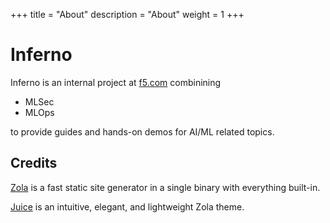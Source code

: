 +++
title = "About"
description = "About"
weight = 1
+++

# Inferno

Inferno is an internal project at [f5.com](https://f5.com) combinining

- MLSec
- MLOps

to provide guides and hands-on demos for AI/ML related topics.

## Credits

[Zola](https://www.getzola.org) is a fast static site generator in a single binary with everything built-in.

[Juice](https://juice.huhu.io) is an intuitive, elegant, and lightweight Zola theme.
